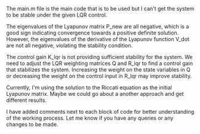 The main.m file is the main code that is to be used but I can't get the system to be stable under the given LQR control. 

The eigenvalues of the Lyapunov matrix P_new are all negative, which is a good sign indicating convergence towards a positive definite solution. However, the eigenvalues of the derivative of the Lyapunov function V_dot are not all negative, violating the stability condition. 

The control gain K_lqr is not providing sufficient stability for the system. We need to adjust the LQR weighting matrices Q and R_lqr to find a control gain that stabilizes the system. Increasing the weight on the state variables in Q or decreasing the weight on the control input in R_lqr may improve stability.

Currently, I'm using the solution to the Riccati equation as the initial Lyapunov matrix. Maybe we could go about a another approach and get different results. 

I have added comments next to each block of code for better understanding of the working process. Let me know if you have any queries or any changes to be made.